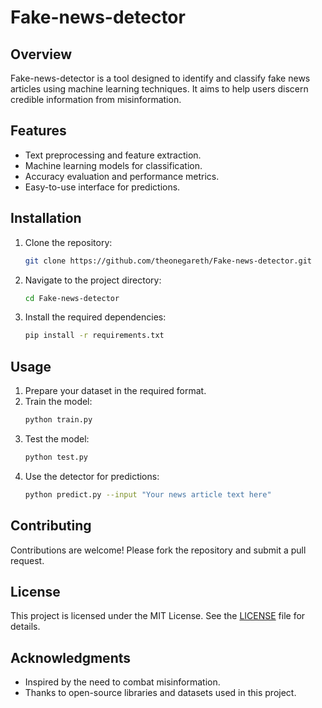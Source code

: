 # Fake-news-detector

## Overview

Fake-news-detector is a tool designed to identify and classify fake news articles using machine learning techniques. It aims to help users discern credible information from misinformation.

## Features

- Text preprocessing and feature extraction.
- Machine learning models for classification.
- Accuracy evaluation and performance metrics.
- Easy-to-use interface for predictions.

## Installation

1. Clone the repository:
    ```bash
    git clone https://github.com/theonegareth/Fake-news-detector.git
    ```
2. Navigate to the project directory:
    ```bash
    cd Fake-news-detector
    ```
3. Install the required dependencies:
    ```bash
    pip install -r requirements.txt
    ```

## Usage

1. Prepare your dataset in the required format.
2. Train the model:
    ```bash
    python train.py
    ```
3. Test the model:
    ```bash
    python test.py
    ```
4. Use the detector for predictions:
    ```bash
    python predict.py --input "Your news article text here"
    ```

## Contributing

Contributions are welcome! Please fork the repository and submit a pull request.

## License

This project is licensed under the MIT License. See the [LICENSE](LICENSE) file for details.

## Acknowledgments

- Inspired by the need to combat misinformation.
- Thanks to open-source libraries and datasets used in this project.